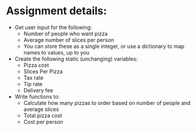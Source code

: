 # Assignment details:
* Get user input for the following: 
  * Number of people who want pizza
  * Average number of slices per person
  * You can store these as a single integer, or use a dictionary to map names to values, up to you
* Create the following static (unchanging) variables:
  * Pizza cost
  * Slices Per Pizza
  * Tax rate
  * Tip rate
  * Delivery fee
* Write functions to:
  * Calculate how many pizzas to order based on number of people and average slices
  * Total pizza cost
  * Cost per person  